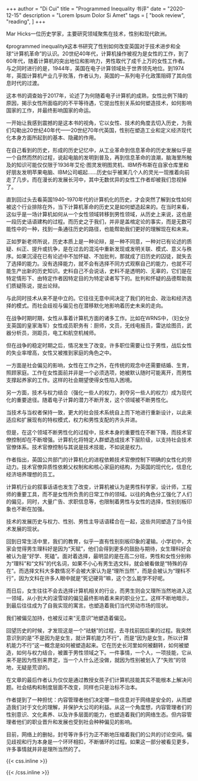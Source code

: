 +++
author = "Di Cui"
title = "Programmed Inequality 书评"
date = "2020-12-15"
description = "Lorem Ipsum Dolor Si Amet"
tags = [
    "book review",
    "reading",
]
+++

Mar Hicks一位历史学家，主要研究领域聚焦在技术，性别和现代欧洲。

《programmed inequality》这本书研究了性别如何改变英国对于技术进步和全球“计算机革命”的认识。20世纪40年代，计算机操作被视为是女性的工作，到了60年代，随着计算机的突出地位和影响力，男性取代了成千上万的女性工作者。与之同时进行的是，1944年，英国在电子计算领域处于世界领先地位。到1974年，英国计算机产业几乎败落，作者认为，英国的一系列电子化政策阻碍了其向信息时代的过渡。

这本书的调查始于2017年，论述了为何随着电子计算机的成熟，女性比例下降的原因，揭示女性所面临的的不平等待遇，它提出性别关系如何塑造技术，如何影响国家的工作，并最终影响国家的命运。

一开始让我感到震撼的是这本书的视角，它以女性、技术的角度去切入历史，为我们勾勒出20世纪40年代——20世纪70年代英国，性别在塑造工业和定义经济现代化本身方面所起到的基本、隐藏的作用。

在自己看到的历史，形成的历史记忆中，从工业革命到信息革命的历史发展似乎是一个自然而然的过程，说起电脑的发明到普及，再到信息革命的浪潮，脑海里所触及的知识可能仅仅限于1936年艾伦·图灵发明图灵机、IBM乔布斯在自家仓库里和好朋友发明苹果电脑、IBM公司崛起……历史似乎被某几个人的灵光一现推着向前走了几步。而在漫长的发展长河中，其中无数优异的女性工作者却被我们忽视掉了。

直到回过头去看英国1940-1970年代的计算机化的历史，才会突然了解到女性如何被这个行业排除在外，当下计算机革命的历史又是如何塑造起来的。在当时来看，这似乎是一场计算机如何从一个女性领域转移到男性领域，从历史上来说，这也是一段历史话语建构的过程。而历史之于我们，并非是盖棺定论的事实，而是无数可能性中的一种，找到一条通往历史的路径，也能帮助我们更好的理解现在和未来。

正如罗新老师所说，历史本质上是一种论辩，是一种不同意，一种对已有论述的质疑、纠正、提升或抗争，是在过去的混沌中重新发现或发明关联、模式、意义与秩序。如果沉浸在已有论述中不加怀疑、不加批判，那就成了旧历史的囚徒，就失去了选择的能力。没有选择能力，就不会有选择不同方式观察自己的能力，也就不可能生产出新的历史知识。史料自己不会说话，史料不是透明的、无辜的，它们是在特定情形下、由特定作者因特定目的为特定读者写下的。批判和怀疑的品德帮助我们质疑陈说，提出论辩。

与此同时技术从来不是中立的。它往往无意中间决定了我们的社会、政治和经济选择的模式。而社会歧视与偏见也在潜移默化地影响着历史未来的走向。

在战争时期时期，女性从事着计算机方面的诸多工作。比如在WRNS中，（妇女分支英国的皇家海军）女性成员职务有：厨师，文员，无线电报员，雷达绘图员，武器分析员，测距员，电工和航空机械师。

但在战争的稳定时期之后，情况发生了改变。许多职位需要让位于男性，战后女性的失业率增高，女性又被推到家庭的角色之中。

一方面是社会偏见的影响，女性在工作之外，在传统的观念中还需要结婚、生育，照顾家庭。工作在女性面前并非是一个必须选项，她被默认随时可能离开，而男性支撑起养家的工作。这样的社会期望使得女性陷入困境。

另一方面，技术与权力结合（强化一些人的权力，剥夺另一些人的权力）成为现代化的重要途径。随着电子计算的潜力不断开发，这个领域被不断男性化。

当技术与当权者保持一致，更大的社会技术系统自上而下地进行重新设计，以此来适应和扩展现有的特权模式，权力和男性支配的齐头并进。

但是，在这个领域不断男性化的过程中，技术本身的重要性在不断下降，而技术官僚控制却在不断增强。计算机化将特定人群塑造成技术下层阶级，以支持社会技术官僚体系。技术官僚控制与其说是技术技能，不如说是权力。

作者指出，英国公共部门的计算机化的进程依赖技术官僚控制下明确的女性化的劳动力。技术官僚异质性依赖父权制和和核心家庭的结构，为英国的现代化，信息化经济培养理想的员工。

计算机行业的叙事话语也发生了改变，计算机被认为是男性科学家，设计师，工程师的重要工具，而不是女性所负责的日常工作的领域。以往的角色分工强化了人们的偏见，同时，大量广告、求职信息等，也限制着男性与女性的选择，性别刻板印象也不断在加强。

技术的发展历史与权力、性别、男性主导话语糅合在一起，这些共同塑造了当今技术发展的现状。

回到日常生活中里，我们的教育，似乎一直有性别刻板印象的灌输。小学初中，大家会觉得男生理科好是因为“天赋”，他们会得到更多的鼓励与期待，女生理科好会被认为是“好学、死磕”。面对着选择，最明显的是在高二分班，男性和女性分别称为“理科”和“文科”的代名词，如果不小心有男生选文科，就会被看做是“特殊的存在”。而选择文科大多数情况不会被大家认为是“理所当然”，而是会被认为“理科不行”，因为文科在许多人眼中就是“死记硬背”嘛，这个怎么能学不好呢。

而日后，女生往往不会去选择计算机相关的行业，而男生则会又理所当然地进入这一领域，从小到大的滚雪球的偏见最终影响着未来的职业分工。这样不断地暗示，到最后往往成为了自我实现的寓言。也塑造着我们当代劳动市场的现状。

我们被偏见加持，也被反过来“无意识”地塑造着偏见。

回望历史的时候，才发现这是一个“祛魅”的过程，去寻找前因后果的过程。我突然意识到的是“不是因为是女生，就计算机能力不行”，而是“因为是女生，所以计算机能力不行”这一概念是如何被塑造起来。它在历史长河里如何被翻转，如何被塑造，如何与权力结合，被置于男性领域之下。一件事情，一个人，一项技能，它从来不是因为性别来界定，当一个人什么还没做，就因为性别被划入了“失败”的领地，无疑是荒谬的。

在文章的最后作者认为仅仅是通过教授女孩子们计算机技能其实不能根本上解决问题。社会结构和制度层面不改变，同样也只是治标不治本。

作者提到了一种担忧：内容管理者他们决定哪一些信息对于网络是安全的，从而塑造我们对于文化的理解，并保护大公司的利益。从这一个角度想，内容管理者们的性别意识、文化素养、以及许多层面的能力，也塑造着我们的网络生态。但内容管理者他们的职业晋升和发展也受到社会种种偏见的影响。

目前，网络上的删帖，封号等许多行为正不断地压缩着我们的公共的讨论空间。偏见歧视和行为本身是一个环环相扣，不断循环的过程。如果这一部分被看见更多，许多事情就并非是理所当然的了。



{{< css.inline >}}

<style>
.canon { background: white; width: 100%; height: auto; }
</style>

{{< /css.inline >}}
